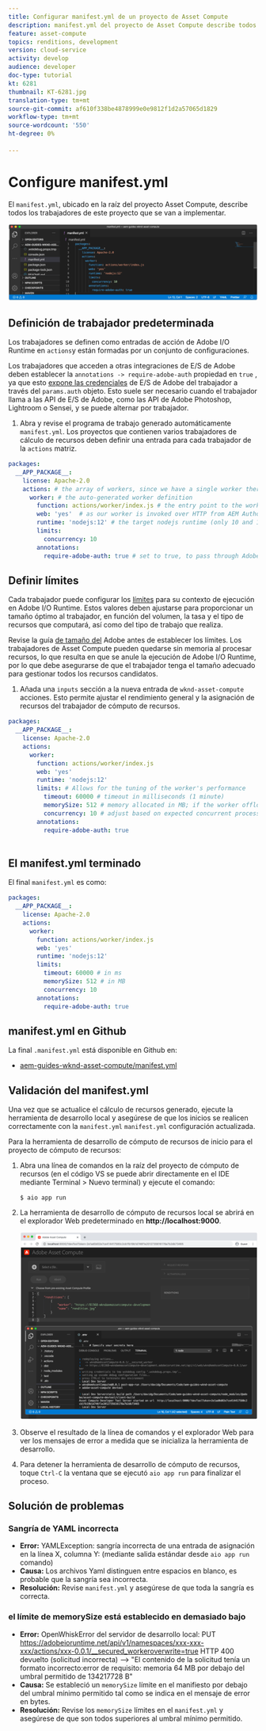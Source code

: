 ```yaml
---
title: Configurar manifest.yml de un proyecto de Asset Compute
description: manifest.yml del proyecto de Asset Compute describe todos los trabajadores de este proyecto que se implementarán.
feature: asset-compute
topics: renditions, development
version: cloud-service
activity: develop
audience: developer
doc-type: tutorial
kt: 6281
thumbnail: KT-6281.jpg
translation-type: tm+mt
source-git-commit: af610f338be4878999e0e9812f1d2a57065d1829
workflow-type: tm+mt
source-wordcount: '550'
ht-degree: 0%

---
```



# Configure manifest.yml

El `manifest.yml`, ubicado en la raíz del proyecto Asset Compute, describe todos los trabajadores de este proyecto que se van a implementar.

![manifest.yml](./assets/manifest/manifest.png)

## Definición de trabajador predeterminada

Los trabajadores se definen como entradas de acción de Adobe I/O Runtime en `actions`y están formadas por un conjunto de configuraciones.

Los trabajadores que acceden a otras integraciones de E/S de Adobe deben establecer la `annotations -> require-adobe-auth` propiedad en `true` , ya que esto [expone las credenciales](https://docs.adobe.com/content/help/en/asset-compute/using/extend/develop-custom-application.html#access-adobe-apis) de E/S de Adobe del trabajador a través del `params.auth` objeto. Esto suele ser necesario cuando el trabajador llama a las API de E/S de Adobe, como las API de Adobe Photoshop, Lightroom o Sensei, y se puede alternar por trabajador.

1. Abra y revise el programa de trabajo generado automáticamente `manifest.yml`. Los proyectos que contienen varios trabajadores de cálculo de recursos deben definir una entrada para cada trabajador de la `actions` matriz.

```yml
packages:
  __APP_PACKAGE__:
    license: Apache-2.0
    actions: # the array of workers, since we have a single worker there is only one entry beneath actions
      worker: # the auto-generated worker definition
        function: actions/worker/index.js # the entry point to the worker 
        web: 'yes'  # as our worker is invoked over HTTP from AEM Author service
        runtime: 'nodejs:12' # the target nodejs runtime (only 10 and 12 are supported)
        limits:
          concurrency: 10
        annotations:
          require-adobe-auth: true # set to true, to pass through Adobe I/O access token/client id via params.auth in the worker, typically required when the worker calls out to Adobe I/O APIs such as the Adobe Photoshop, Lightroom or Sensei APIs.
```

## Definir límites

Cada trabajador puede configurar los [límites](https://www.adobe.io/apis/experienceplatform/runtime/docs.html#!adobedocs/adobeio-runtime/master/guides/system_settings.md) para su contexto de ejecución en Adobe I/O Runtime. Estos valores deben ajustarse para proporcionar un tamaño óptimo al trabajador, en función del volumen, la tasa y el tipo de recursos que computará, así como del tipo de trabajo que realiza.

Revise la guía [de tamaño del](https://docs.adobe.com/content/help/en/asset-compute/using/extend/develop-custom-application.html#sizing-workers) Adobe antes de establecer los límites. Los trabajadores de Asset Compute pueden quedarse sin memoria al procesar recursos, lo que resulta en que se anule la ejecución de Adobe I/O Runtime, por lo que debe asegurarse de que el trabajador tenga el tamaño adecuado para gestionar todos los recursos candidatos.

1. Añada una `inputs` sección a la nueva entrada de `wknd-asset-compute` acciones. Esto permite ajustar el rendimiento general y la asignación de recursos del trabajador de cómputo de recursos.

```yml
packages:
  __APP_PACKAGE__:
    license: Apache-2.0
    actions: 
      worker:
        function: actions/worker/index.js 
        web: 'yes' 
        runtime: 'nodejs:12'
        limits: # Allows for the tuning of the worker's performance
          timeout: 60000 # timeout in milliseconds (1 minute)
          memorySize: 512 # memory allocated in MB; if the worker offloads heavy computational work to other Web services this number can be reduced
          concurrency: 10 # adjust based on expected concurrent processing and timeout 
        annotations:
          require-adobe-auth: true
           
```

## El manifest.yml terminado

El final `manifest.yml` es como:

```yml
packages:
  __APP_PACKAGE__:
    license: Apache-2.0
    actions: 
      worker:
        function: actions/worker/index.js 
        web: 'yes' 
        runtime: 'nodejs:12'
        limits:
          timeout: 60000 # in ms
          memorySize: 512 # in MB
          concurrency: 10 
        annotations:
          require-adobe-auth: true
```

## manifest.yml en Github

La final `.manifest.yml` está disponible en Github en:

+ [aem-guides-wknd-asset-compute/manifest.yml](https://github.com/adobe/aem-guides-wknd-asset-compute/blob/master/manifest.yml)


## Validación del manifest.yml

Una vez que se actualice el cálculo de recursos generado, ejecute la herramienta de desarrollo local y asegúrese de que los inicios se realicen correctamente con la `manifest.yml` `manifest.yml` configuración actualizada.

Para la herramienta de desarrollo de cómputo de recursos de inicio para el proyecto de cómputo de recursos:

1. Abra una línea de comandos en la raíz del proyecto de cómputo de recursos (en el código VS se puede abrir directamente en el IDE mediante Terminal > Nuevo terminal) y ejecute el comando:

   ```
   $ aio app run
   ```

1. La herramienta de desarrollo de cómputo de recursos local se abrirá en el explorador Web predeterminado en __http://localhost:9000__.

   ![ejecución de la aplicación de AIO](assets/environment-variables/aio-app-run.png)

1. Observe el resultado de la línea de comandos y el explorador Web para ver los mensajes de error a medida que se inicializa la herramienta de desarrollo.
1. Para detener la herramienta de desarrollo de cómputo de recursos, toque `Ctrl-C` la ventana que se ejecutó `aio app run` para finalizar el proceso.

## Solución de problemas

### Sangría de YAML incorrecta

+ __Error:__ YAMLException: sangría incorrecta de una entrada de asignación en la línea X, columna Y: (mediante salida estándar desde `aio app run` comando)
+ __Causa:__ Los archivos Yaml distinguen entre espacios en blanco, es probable que la sangría sea incorrecta.
+ __Resolución:__ Revise `manifest.yml` y asegúrese de que toda la sangría es correcta.

### el límite de memorySize está establecido en demasiado bajo

+ __Error:__  OpenWhiskError del servidor de desarrollo local: PUT https://adobeioruntime.net/api/v1/namespaces/xxx-xxx-xxx/actions/xxx-0.0.1/__secured_workeroverwrite=true HTTP 400 devuelto (solicitud incorrecta) —> &quot;El contenido de la solicitud tenía un formato incorrecto:error de requisito: memoria 64 MB por debajo del umbral permitido de 134217728 B&quot;
+ __Causa:__ Se estableció un `memorySize` límite en el manifiesto por debajo del umbral mínimo permitido tal como se indica en el mensaje de error en bytes.
+ __Resolución:__  Revise los `memorySize` límites en el `manifest.yml` y asegúrese de que son todos superiores al umbral mínimo permitido.